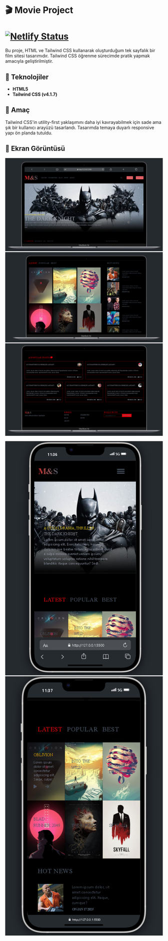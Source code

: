 ﻿
# 🎬 Movie Project
# [![Netlify Status](https://api.netlify.com/api/v1/badges/4ec9d3cd-13c2-4fb8-b03b-d937f3a58138/deploy-status)](https://app.netlify.com/projects/moviemaina/deploys)

Bu proje, HTML ve Tailwind CSS kullanarak oluşturduğum tek sayfalık bir film sitesi tasarımıdır. Tailwind CSS öğrenme sürecimde pratik yapmak amacıyla geliştirilmiştir.

## 🚀 Teknolojiler

- **HTML5**
- **Tailwind CSS (v4.1.7)**

## 🧠 Amaç

Tailwind CSS'in utility-first yaklaşımını daha iyi kavrayabilmek için sade ama şık bir kullanıcı arayüzü tasarlandı. Tasarımda temaya duyarlı responsive yapı ön planda tutuldu.

## 📸 Ekran Görüntüsü

![Film Sitesi Görüntüsü](/public/images/pc_1.png)
![Film Sitesi Görüntüsü](/public/images/pc_2.png)
![Film Sitesi Görüntüsü](/public/images/pc_3.png)

![Film Sitesi Görüntüsü](/public/images/responsive_phone_2.png)
![Film Sitesi Görüntüsü](/public/images/responsive_phone_1.png)
